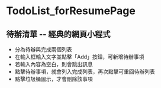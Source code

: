 # TodoList_forResumePage
## 待辦清單 -- 經典的網頁小程式

- 分為待辦與完成兩個列表
- 在輸入框輸入文字並點擊「Add」按鈕，可新增待辦事項
- 若輸入內容為空白，則會跳出訊息
- 點擊待辦事項，就會列入完成列表，再次點擊可重回待辦列表
- 點擊垃圾桶圖示，才會刪除該事項
